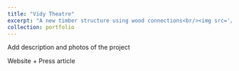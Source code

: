 ```yaml
---
title: "Vidy Theatre"
excerpt: "A new timber structure using wood connections<br/><img src='/images/pavillon_terre_Kramer_16.jpg'>"
collection: portfolio
---
```


Add description and photos of the project

Website + Press article
